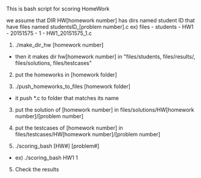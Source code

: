 This is bash script for scoring HomeWork

we assume that DIR HW[homework number] has dirs named student ID that have files named studentsID_[problem number].c
ex) files - students - HW1 - 20151575 - 1 - HW1_20151575_1.c

1. ./make_dir_hw [homework number]
- then it makes dir hw[homework number] in "files/students, files/results/, files/solutions, files/testcases"

2. put the homeworks in [homework folder]

3. ./push_homeworks_to_files [homework folder]
- it push *.c to folder that matches its name

3. put the solution of [homework number] in files/solutions/HW[homework number]/[problem number]

4. put the testcases of [homework number] in files/testcases/HW[homework number]/[problem number]

5. ./scoring_bash [HW#] [problem#] 
- ex) ./scoring_bash HW1 1

5. Check the results
